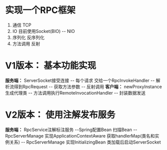 # **实现一个RPC框架**

1. 通信 TCP
2. IO   目前使用Socket(BIO)    -- NIO 
3. 序列化 反序列化  
4. 方法调用 反射

# **V1版本： 基本功能实现**

**服务端：**
 ServerSocket接受连接 --  每个请求 交给一个RpcInvokeHandler -- 解析流得到RpcRequest -- 获取方法参数 -- 反射调用
**客户端：**
newProxyInstance生成代理类 -- 方法调用执行RemoteInvocationHandler -- 封装数据发送

# **V2版本： 使用注解发布服务**

**服务端：**
RpcService注解标注服务 --Spring配置Bean 扫描Bean --  RpcServerManage 实现ApplicationContextAware 获取handlerMap(类名和实例关系) -- RpcServerManage 实现InitializingBean 类加载后启动ServerSocket